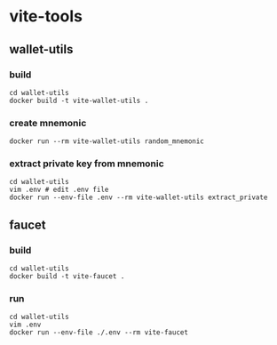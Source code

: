# vite-tools

## wallet-utils

### build
```
cd wallet-utils
docker build -t vite-wallet-utils .
```

### create mnemonic

```
docker run --rm vite-wallet-utils random_mnemonic
```

### extract private key from mnemonic

```
cd wallet-utils
vim .env # edit .env file
docker run --env-file .env --rm vite-wallet-utils extract_private
```

## faucet 

### build

```
cd wallet-utils
docker build -t vite-faucet .
```

### run

```
cd wallet-utils
vim .env
docker run --env-file ./.env --rm vite-faucet
```